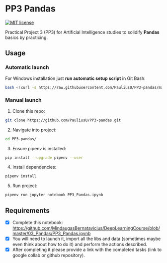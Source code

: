 # PP3 Pandas

[![MIT license](https://img.shields.io/badge/License-MIT-blue.svg)](https://github.com/PauliusU/PP3-pandas/blob/master/LICENSE)

Practical Project 3 (PP3) for Artificial Intelligence studies to solidify **Pandas** basics by practicing.

## Usage

### Automatic launch

For Windows installation just **run automatic setup script** in Git Bash:
```bash
bash <(curl -s https://raw.githubusercontent.com/PauliusU/PP3-pandas/master/setup.sh)
```

### Manual launch

1. Clone this repo:
```bash
git clone https://github.com/PauliusU/PP3-pandas.git
```

2. Navigate into project:
```bash
cd PP3-pandas/
```

3. Ensure pipenv is installed:
```bash
pip install --upgrade pipenv --user
```

4. Install dependencies:
```bash
pipenv install
```

5. Run project:
```bash
pipenv run jupyter notebook PP3_Pandas.ipynb
```

## Requirements

- [X] Complete this notebook: https://github.com/MindaugasBernatavicius/DeepLearningCourse/blob/master/03_Pandas/PP3_Pandas.ipynb
- [X] You will need to launch it, import all the libs and data (sometimes maybe even think about how to do it) and perform the actions described.
- [X] After completing it please provide a link with the completed tasks (link to google collab or github repository).
